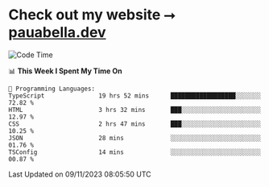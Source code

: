 # Check out my website ⭢ [pauabella.dev](https://pauabella.dev)

<!--START_SECTION:waka-->
![Code Time](http://img.shields.io/badge/Code%20Time-2%2C655%20hrs%2040%20mins-blue)

📊 **This Week I Spent My Time On** 

```text
💬 Programming Languages: 
TypeScript               19 hrs 52 mins      ██████████████████░░░░░░░   72.82 % 
HTML                     3 hrs 32 mins       ███░░░░░░░░░░░░░░░░░░░░░░   12.97 % 
CSS                      2 hrs 47 mins       ███░░░░░░░░░░░░░░░░░░░░░░   10.25 % 
JSON                     28 mins             ░░░░░░░░░░░░░░░░░░░░░░░░░   01.76 % 
TSConfig                 14 mins             ░░░░░░░░░░░░░░░░░░░░░░░░░   00.87 % 
```


 Last Updated on 09/11/2023 08:05:50 UTC
<!--END_SECTION:waka-->
